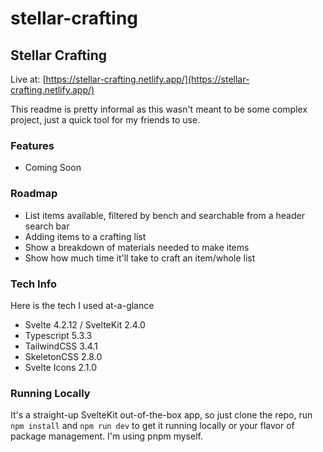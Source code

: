 # stellar-crafting

## Stellar Crafting

Live at: [https://stellar-crafting.netlify.app/](https://stellar-crafting.netlify.app/)

This readme is pretty informal as this wasn't meant to be some complex project, just a quick tool for my friends to use.

### Features

- Coming Soon

### Roadmap

- List items available, filtered by bench and searchable from a header search bar
- Adding items to a crafting list
- Show a breakdown of materials needed to make items
- Show how much time it'll take to craft an item/whole list

### Tech Info

Here is the tech I used at-a-glance

- Svelte 4.2.12 / SvelteKit 2.4.0
- Typescript 5.3.3
- TailwindCSS 3.4.1
- SkeletonCSS 2.8.0
- Svelte Icons 2.1.0

### Running Locally

It's a straight-up SvelteKit out-of-the-box app, so just clone the repo, run `npm install` and `npm run dev` to get it running locally or your flavor of package management.
I'm using pnpm myself.
